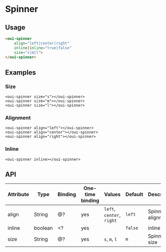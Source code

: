# Spinner

<component-status cx-design="partial" ux="rc"></component-status>

## Usage

```html
<oui-spinner
    align="left|center|right"
    inline|inline="true|false"
    size="s|m|l">
</oui-spinner>
```

## Examples

### Size
```html:preview
<oui-spinner size="s"></oui-spinner>
<oui-spinner size="m"></oui-spinner>
<oui-spinner size="l"></oui-spinner>
```

### Alignment
```html:preview
<oui-spinner align="left"></oui-spinner>
<oui-spinner align="center"></oui-spinner>
<oui-spinner align="right"></oui-spinner>
```

### Inline
```html:preview
<oui-spinner inline></oui-spinner>
```

## API

| Attribute       | Type            | Binding | One-time binding | Values                    | Default   | Description         |
| ----            | ----            | ----    | ----             | ----                      | ----      | ----                |
| align           | String          | @?      | yes              | `left`, `center`, `right` | `left`    | Spinner alignment   |
| inline          | boolean         | <?      | yes              |                           | `false`   | inline flag         |
| size            | String          | @?      | yes              | `s`, `m`, `l`             | `m`       | Spinner size        |
